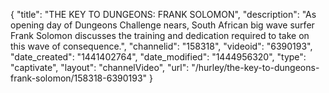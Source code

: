{
    "title": "THE KEY TO DUNGEONS: FRANK SOLOMON",
    "description": "As opening day of Dungeons Challenge nears, South African big wave surfer Frank Solomon discusses the training and dedication required to take on this wave of consequence.",
    "channelid": "158318",
    "videoid": "6390193",
    "date_created": "1441402764",
    "date_modified": "1444956320",
    "type": "captivate",
    "layout": "channelVideo",
    "url": "\/hurley\/the-key-to-dungeons-frank-solomon\/158318-6390193"
}